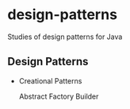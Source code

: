 # design-patterns
Studies of design patterns for Java

## Design Patterns

- Creational Patterns

	Abstract Factory
	Builder